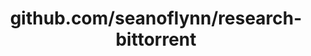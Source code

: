 ---
layout: post
title: github.com/seanoflynn/research-bittorrent
categories: link
tags: [انگلیسی, برنامه‌نویسی]
---